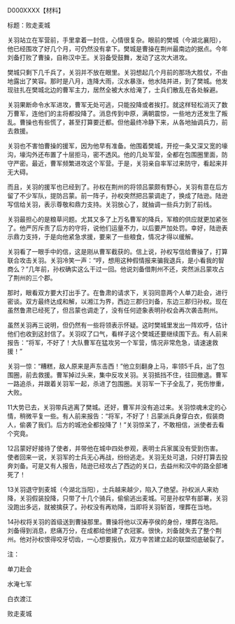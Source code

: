 D000XXXX【材料】

标题：败走麦城





关羽站立在军营前，手里拿着一封信，心情很复杂。眼前的樊城（今湖北襄阳），他已经围攻了好几个月，可仍然没有拿下。樊城是曹操在荆州最南边的据点。今年刘备打败了曹操，自称汉中王。关羽备受鼓舞，发动了这次大进攻。

樊城只剩下几千兵了，关羽并不放在眼里。关羽想起几个月前的那场大胜仗，不由地露出了笑容。那时是八月，连降大雨，汉水暴涨，他水陆并进，到了樊城。他发现驻扎在樊城北边的曹军主力，居然全被大水给淹了，士兵们散乱在各处躲避。

关羽果断命令水军进攻，曹军无处可逃，只能投降或者挨打。就这样轻松消灭了数万曹军，连他们的主将都投降了。消息传到中原，满朝震惊，一些地方还发生了叛乱。曹操也有些慌了，甚至打算要迁都。但他最终冷静下来，从各地抽调兵力，前去救援。

关羽也不害怕曹操的援军，因为他早有准备。他围着樊城，开挖一条又深又宽的壕沟，壕沟外还布置了十层拒马，密不透风。他的几处军营，全都在包围圈里面，防守严密。最近，曹军频繁进攻这个军营。于是，关羽亲自率军过来防守，看起来并无大碍。

而且，关羽的援军也已经到了。孙权在荆州的将领吕蒙颇有野心，关羽有意在后方留了不少军队，提防吕蒙。前一阵子，孙权突然把吕蒙调走了，换成了陆逊。陆逊写信给关羽，表示尊敬和鼎力支持。关羽放心了，就抽调一些兵力到了前线。

关羽最担心的是粮草问题。尤其又多了上万名曹军的降兵，军粮的供应就更加紧张了。他严厉斥责了后方的守将，说他们运量不力，以后要严加处罚。幸好，陆逊表示鼎力支持，于是向他紧急求援，要来了一些粮食，情况才得以缓解。

关羽看了一眼手中的信，这是刚从曹军截获的。信上说，孙权写信给曹操了，打算联合攻击关羽。关羽冷笑一声：“哼，想用这种假情报来骗我退兵，是小看我的智商么？”几年前，孙权确实这么干过一回。他说刘备借荆州不还，突然派吕蒙攻占了荆州的三个郡。

那时，眼看双方要大打出手了。在鲁肃的请求下，关羽同意两个人单刀赴会，进行密谈。双方最终达成和解，以湘江为界，西边三郡归刘备，东边三郡归孙权。现在虽然鲁肃已经死了，但吕蒙也调走了，没有任何迹象表明孙权会再次袭击荆州。

虽然关羽再三说明，但仍然有一些将领表示怀疑。这时樊城里发出一阵欢呼，估计他们也收到这封信了。关羽叹了口气，看样子这个樊城还要继续围下去。有人前来报告：“将军，不好了！大队曹军在猛攻另一个军营，情况非常危急，请速速救援！”

关羽一惊：“糟糕，敌人原来是声东击西！”他立刻翻身上马，率领5千兵，出了包围圈，前去救援。曹军掉过头来，集中反攻关羽。关羽抵挡不住，往回撤退。曹军一路追杀，并跟着关羽军一起，杀进了包围圈。关羽军一下子全乱了，死伤惨重，大败。

11大势已去，关羽带兵逃离了樊城。还好，曹军并没有追过来。关羽惊魂未定的心情，稍微平复一些。有人前来报告：“将军，不好了！吕蒙派兵身穿白衣，假装商人，偷袭了我们。后方的城池全都投降了！”关羽惊呆了，不敢相信，派使者去看个究竟。

12吕蒙好好接待了使者，并带他在城中四处参观，表明士兵家属没有受到伤害。使者回来一说，关羽军的士兵无心再战，纷纷逃走。关羽无处可退，只好打算去投奔刘备。可是又有人报告，陆逊已经攻占了西边的关口，去益州和汉中的路全部堵死了！

13关羽退守到麦城（今湖北当阳），士兵越来越少，陷入了绝望。孙权派人来劝降，关羽假装投降，只带了十几个骑兵，偷偷逃出麦城。可是孙权早有部署，关羽没跑出多远，就被擒获了。孙权没有再劝降，当即将关羽斩首，埋葬在当地。

14孙权将关羽的首级送到曹操那里。曹操将他以汉寿亭侯的身份，埋葬在洛阳。刘备得到消息，悲痛万分，在成都给他建了衣冠冢。很快，刘备就失去了整个荆州。他对孙权恨得咬牙切齿，一心想要报仇，双方辛苦建立起的联盟彻底破裂了。



注：

单刀赴会

水淹七军

白衣渡江

败走麦城







